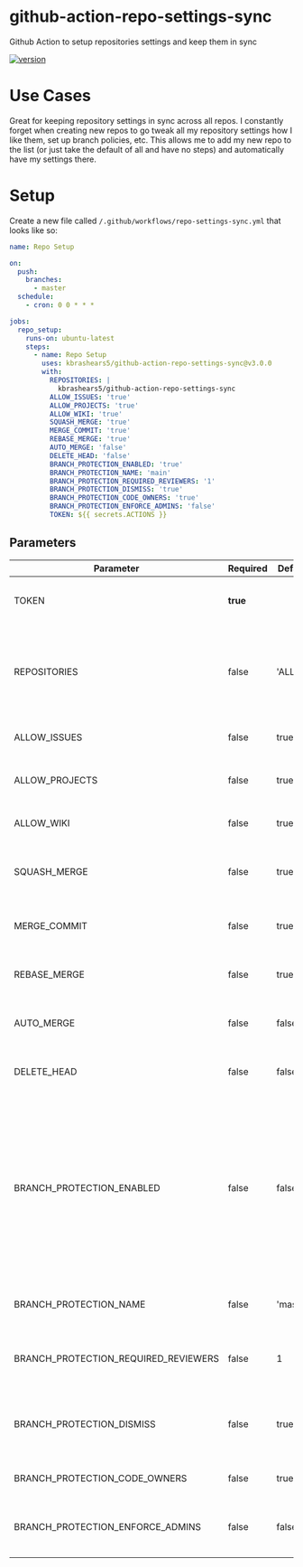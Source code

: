 # github-action-repo-settings-sync
Github Action to setup repositories settings and keep them in sync

[![version](https://img.shields.io/github/v/release/kbrashears5/github-action-repo-settings-sync)](https://img.shields.io/github/v/release/kbrashears5/github-action-repo-settings-sync)

# Use Cases
Great for keeping repository settings in sync across all repos. I constantly forget when creating new repos to go tweak all my repository settings how I like them, set up branch policies, etc. This allows me to add my new repo to the list (or just take the default of all and have no steps) and automatically have my settings there.

# Setup
Create a new file called `/.github/workflows/repo-settings-sync.yml` that looks like so:
```yaml
name: Repo Setup

on:
  push:
    branches:
      - master
  schedule:
    - cron: 0 0 * * *

jobs:
  repo_setup:
    runs-on: ubuntu-latest
    steps:
      - name: Repo Setup
        uses: kbrashears5/github-action-repo-settings-sync@v3.0.0
        with:
          REPOSITORIES: |
            kbrashears5/github-action-repo-settings-sync
          ALLOW_ISSUES: 'true'
          ALLOW_PROJECTS: 'true'
          ALLOW_WIKI: 'true'
          SQUASH_MERGE: 'true'
          MERGE_COMMIT: 'true'
          REBASE_MERGE: 'true'
          AUTO_MERGE: 'false'
          DELETE_HEAD: 'false'
          BRANCH_PROTECTION_ENABLED: 'true'
          BRANCH_PROTECTION_NAME: 'main'
          BRANCH_PROTECTION_REQUIRED_REVIEWERS: '1'
          BRANCH_PROTECTION_DISMISS: 'true'
          BRANCH_PROTECTION_CODE_OWNERS: 'true'
          BRANCH_PROTECTION_ENFORCE_ADMINS: 'false'
          TOKEN: ${{ secrets.ACTIONS }}
```
## Parameters
| Parameter | Required | Default | Description |
| --- | --- | --- | --- |
| TOKEN | __true__ |  |Personal Access Token with Repo scope |
| REPOSITORIES | false | 'ALL' | Github repositories to setup. Default will get all public repositories for your username |
| ALLOW_ISSUES | false | true | Whether or not to allow issues on the repo |
| ALLOW_PROJECTS | false | true | Whether or not to allow projects on the repo |
| ALLOW_WIKI | false | true | Whether or not to allow wiki on the repo |
| SQUASH_MERGE | false | true | Whether or not to allow squash merges on the repo |
| MERGE_COMMIT | false | true | Whether or not to allow merge commits on the repo |
| REBASE_MERGE | false | true | Whether or not to allow rebase merges on the repo |
| AUTO_MERGE | false | false | Whether or not to allow auto-merge on the repo |
| DELETE_HEAD | false | false | Whether or not to delete head branch after merges |
| BRANCH_PROTECTION_ENABLED | false | false | Whether or not to enable branch protection. 'true' will overwrite any existing rules, while 'false' will remove branch protection rules. Use 'UNCHANGED' to avoid changing rules. |
| BRANCH_PROTECTION_NAME | false | 'master' | Branch name pattern for branch protection rule |
| BRANCH_PROTECTION_REQUIRED_REVIEWERS | false | 1 | Number of required reviewers for branch protection rule |
| BRANCH_PROTECTION_DISMISS | false | true | Dismiss stale pull request approvals when new commits are pushed |
| BRANCH_PROTECTION_CODE_OWNERS | false | true | Require review from Code Owners |
| BRANCH_PROTECTION_ENFORCE_ADMINS | false | false | Enforce branch protection rules for repo admins |